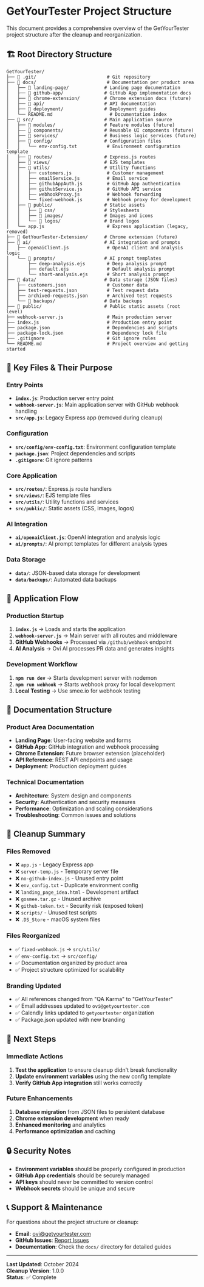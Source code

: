 # GetYourTester Project Structure

This document provides a comprehensive overview of the GetYourTester project structure after the cleanup and reorganization.

## 🏗️ **Root Directory Structure**

```
GetYourTester/
├── 📁 .git/                          # Git repository
├── 📁 docs/                          # Documentation per product area
│   ├── 📁 landing-page/             # Landing page documentation
│   ├── 📁 github-app/               # GitHub App implementation docs
│   ├── 📁 chrome-extension/         # Chrome extension docs (future)
│   ├── 📁 api/                      # API documentation
│   ├── 📁 deployment/               # Deployment guides
│   └── README.md                     # Documentation index
├── 📁 src/                          # Main application source
│   ├── 📁 modules/                  # Feature modules (future)
│   ├── 📁 components/               # Reusable UI components (future)
│   ├── 📁 services/                 # Business logic services (future)
│   ├── 📁 config/                   # Configuration files
│   │   └── env-config.txt           # Environment configuration template
│   ├── 📁 routes/                   # Express.js routes
│   ├── 📁 views/                    # EJS templates
│   ├── 📁 utils/                    # Utility functions
│   │   ├── customers.js             # Customer management
│   │   ├── emailService.js          # Email service
│   │   ├── githubAppAuth.js         # GitHub App authentication
│   │   ├── githubService.js         # GitHub API service
│   │   ├── webhookProxy.js          # Webhook forwarding
│   │   └── fixed-webhook.js         # Webhook proxy for development
│   ├── 📁 public/                   # Static assets
│   │   ├── 📁 css/                  # Stylesheets
│   │   ├── 📁 images/               # Images and icons
│   │   └── 📁 logos/                # Brand logos
│   └── app.js                       # Express application (legacy, removed)
├── 📁 GetYourTester-Extension/      # Chrome extension (future)
├── 📁 ai/                           # AI integration and prompts
│   ├── openaiClient.js              # OpenAI client and analysis logic
│   └── 📁 prompts/                  # AI prompt templates
│       ├── deep-analysis.ejs        # Deep analysis prompt
│       ├── default.ejs              # Default analysis prompt
│       └── short-analysis.ejs       # Short analysis prompt
├── 📁 data/                         # Data storage (JSON files)
│   ├── customers.json               # Customer data
│   ├── test-requests.json           # Test request data
│   ├── archived-requests.json       # Archived test requests
│   └── 📁 backups/                  # Data backups
├── 📁 public/                       # Public static assets (root level)
├── webhook-server.js                # Main production server
├── index.js                         # Production entry point
├── package.json                     # Dependencies and scripts
├── package-lock.json                # Dependency lock file
├── .gitignore                       # Git ignore rules
└── README.md                        # Project overview and getting started
```

## 🔧 **Key Files & Their Purpose**

### **Entry Points**
- **`index.js`**: Production server entry point
- **`webhook-server.js`**: Main application server with GitHub webhook handling
- **`src/app.js`**: Legacy Express app (removed during cleanup)

### **Configuration**
- **`src/config/env-config.txt`**: Environment configuration template
- **`package.json`**: Project dependencies and scripts
- **`.gitignore`**: Git ignore patterns

### **Core Application**
- **`src/routes/`**: Express.js route handlers
- **`src/views/`**: EJS template files
- **`src/utils/`**: Utility functions and services
- **`src/public/`**: Static assets (CSS, images, logos)

### **AI Integration**
- **`ai/openaiClient.js`**: OpenAI integration and analysis logic
- **`ai/prompts/`**: AI prompt templates for different analysis types

### **Data Storage**
- **`data/`**: JSON-based data storage for development
- **`data/backups/`**: Automated data backups

## 🚀 **Application Flow**

### **Production Startup**
1. **`index.js`** → Loads and starts the application
2. **`webhook-server.js`** → Main server with all routes and middleware
3. **GitHub Webhooks** → Processed via `/github/webhook` endpoint
4. **AI Analysis** → Ovi AI processes PR data and generates insights

### **Development Workflow**
1. **`npm run dev`** → Starts development server with nodemon
2. **`npm run webhook`** → Starts webhook proxy for local development
3. **Local Testing** → Use smee.io for webhook testing

## 📁 **Documentation Structure**

### **Product Area Documentation**
- **Landing Page**: User-facing website and forms
- **GitHub App**: GitHub integration and webhook processing
- **Chrome Extension**: Future browser extension (placeholder)
- **API Reference**: REST API endpoints and usage
- **Deployment**: Production deployment guides

### **Technical Documentation**
- **Architecture**: System design and components
- **Security**: Authentication and security measures
- **Performance**: Optimization and scaling considerations
- **Troubleshooting**: Common issues and solutions

## 🔄 **Cleanup Summary**

### **Files Removed**
- ❌ `app.js` - Legacy Express app
- ❌ `server-temp.js` - Temporary server file
- ❌ `no-github-index.js` - Unused entry point
- ❌ `env_config.txt` - Duplicate environment config
- ❌ `landing_page_idea.html` - Development artifact
- ❌ `gosmee.tar.gz` - Unused archive
- ❌ `github-token.txt` - Security risk (exposed token)
- ❌ `scripts/` - Unused test scripts
- ❌ `.DS_Store` - macOS system files

### **Files Reorganized**
- ✅ `fixed-webhook.js` → `src/utils/`
- ✅ `env-config.txt` → `src/config/`
- ✅ Documentation organized by product area
- ✅ Project structure optimized for scalability

### **Branding Updated**
- ✅ All references changed from "QA Karma" to "GetYourTester"
- ✅ Email addresses updated to `ovi@getyourtester.com`
- ✅ Calendly links updated to `getyourtester` organization
- ✅ Package.json updated with new branding

## 🎯 **Next Steps**

### **Immediate Actions**
1. **Test the application** to ensure cleanup didn't break functionality
2. **Update environment variables** using the new config template
3. **Verify GitHub App integration** still works correctly

### **Future Enhancements**
1. **Database migration** from JSON files to persistent database
2. **Chrome extension development** when ready
3. **Enhanced monitoring** and analytics
4. **Performance optimization** and caching

## 🔒 **Security Notes**

- **Environment variables** should be properly configured in production
- **GitHub App credentials** should be securely managed
- **API keys** should never be committed to version control
- **Webhook secrets** should be unique and secure

## 📞 **Support & Maintenance**

For questions about the project structure or cleanup:
- **Email**: ovi@getyourtester.com
- **GitHub Issues**: [Report Issues](https://github.com/ovidon83/firstqa/issues)
- **Documentation**: Check the `docs/` directory for detailed guides

---

**Last Updated**: October 2024  
**Cleanup Version**: 1.0.0  
**Status**: ✅ Complete
